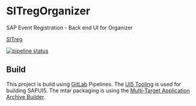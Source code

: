 # SITregOrganizer
SAP Event Registration - Back end UI for Organizer

[SITreg](https://github.com/sapmentors/SITreg)

[![pipeline status](https://gitlab.com/gregorwolf/SITregOrganizer/badges/master/pipeline.svg)](https://gitlab.com/gregorwolf/SITregOrganizer)

## Build

This project is build using  [GitLab](https://gitlab.com/) Pipelines. 
The [UI5 Tooling](https://github.com/SAP/ui5-tooling) is used for building SAPUI5. 
The mtar packaging is using the [Multi-Target Application Archive Builder](https://tools.hana.ondemand.com/#cloud).